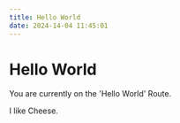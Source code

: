 ```yaml
---
title: Hello World
date: 2024-14-04 11:45:01
---
```


# Hello World

You are currently on the 'Hello World' Route.

I like Cheese.
